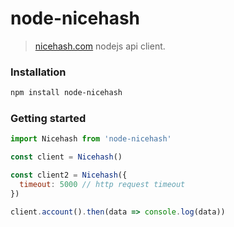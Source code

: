 # node-nicehash
> [nicehash.com](https://www.nicehash.com/docs) nodejs api client.

### Installation
```bash
npm install node-nicehash
```

### Getting started
```javascript
import Nicehash from 'node-nicehash'

const client = Nicehash()

const client2 = Nicehash({
  timeout: 5000 // http request timeout
})

client.account().then(data => console.log(data))
```

